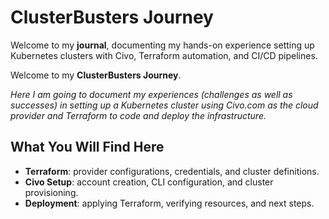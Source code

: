 # ClusterBusters Journey

Welcome to my **journal**, documenting my hands-on experience setting up Kubernetes clusters with Civo, Terraform automation, and CI/CD pipelines.


Welcome to my **ClusterBusters Journey**.

_Here I am going to document my experiences (challenges as well as successes) in setting up a Kubernetes cluster using Civo.com as the cloud provider and Terraform to code and deploy the infrastructure._

## What You Will Find Here

- **Terraform**: provider configurations, credentials, and cluster definitions.
- **Civo Setup**: account creation, CLI configuration, and cluster provisioning.
- **Deployment**: applying Terraform, verifying resources, and next steps.

